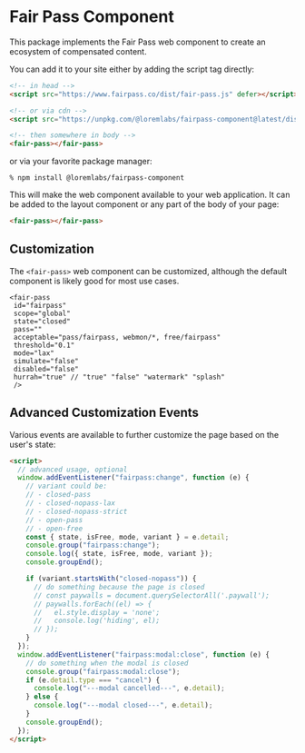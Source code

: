 # Fair Pass Component

This package implements the Fair Pass web component to create an ecosystem of compensated content.

You can add it to your site either by adding the script tag directly:

```html
<!-- in head -->
<script src="https://www.fairpass.co/dist/fair-pass.js" defer></script>

<!-- or via cdn -->
<script src="https://unpkg.com/@loremlabs/fairpass-component@latest/dist/fair-pass.js" defer></script>

<!-- then somewhere in body -->
<fair-pass></fair-pass>
```

or via your favorite package manager:

```
% npm install @loremlabs/fairpass-component
```

This will make the web component available to your web application. It can be added to the layout component or any part of the body of your page:

```html
<fair-pass></fair-pass>
```

## Customization

The `<fair-pass>` web component can be customized, although the default component is likely good for most use cases.

```
<fair-pass 
 id="fairpass" 
 scope="global" 
 state="closed" 
 pass=""
 acceptable="pass/fairpass, webmon/*, free/fairpass" 
 threshold="0.1" 
 mode="lax"
 simulate="false" 
 disabled="false" 
 hurrah="true" // "true" "false" "watermark" "splash" 
 />
```

## Advanced Customization Events

Various events are available to further customize the page based on the user's state:

```html
<script>
  // advanced usage, optional
  window.addEventListener("fairpass:change", function (e) {
    // variant could be:
    // - closed-pass
    // - closed-nopass-lax
    // - closed-nopass-strict
    // - open-pass
    // - open-free
    const { state, isFree, mode, variant } = e.detail;
    console.group("fairpass:change");
    console.log({ state, isFree, mode, variant });
    console.groupEnd();

    if (variant.startsWith("closed-nopass")) {
      // do something because the page is closed
      // const paywalls = document.querySelectorAll('.paywall');
      // paywalls.forEach((el) => {
      //   el.style.display = 'none';
      //   console.log('hiding', el);
      // });
    }
  });
  window.addEventListener("fairpass:modal:close", function (e) {
    // do something when the modal is closed
    console.group("fairpass:modal:close");
    if (e.detail.type === "cancel") {
      console.log("---modal cancelled---", e.detail);
    } else {
      console.log("---modal closed---", e.detail);
    }
    console.groupEnd();
  });
</script>
```
